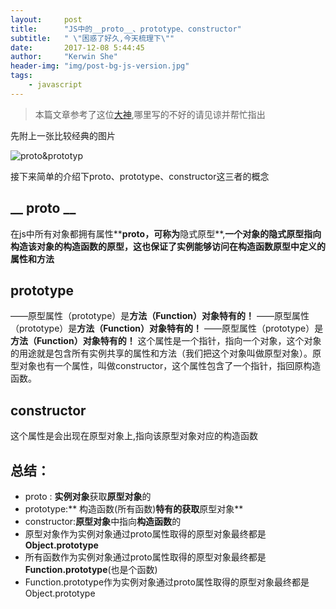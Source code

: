 ```yaml
---
layout:     post
title:      "JS中的__proto__、prototype、constructor"
subtitle:   " \"困惑了好久,今天梳理下\""
date:       2017-12-08 5:44:45
author:     "Kerwin She"
header-img: "img/post-bg-js-version.jpg"
tags:
    - javascript
---
```

> 本篇文章参考了这位[大神][1],哪里写的不好的请见谅并帮忙指出

先附上一张比较经典的图片

![proto&prototyp](http://images0.cnblogs.com/blog2015/683809/201508/201728184569708.jpg)

接下来简单的介绍下proto、prototype、constructor这三者的概念

## __ proto __
在js中所有对象都拥有属性**__proto__**，可称为**隐式原型**,**一个对象的隐式原型指向构造该对象的构造函数的原型，这也保证了实例能够访问在构造函数原型中定义的属性和方法**

## prototype
——原型属性（prototype）是**方法（Function）对象特有的！**
——原型属性（prototype）是**方法（Function）对象特有的！**
——原型属性（prototype）是**方法（Function）对象特有的！**
这个属性是一个指针，指向一个对象，这个对象的用途就是包含所有实例共享的属性和方法（我们把这个对象叫做原型对象）。原型对象也有一个属性，叫做constructor，这个属性包含了一个指针，指回原构造函数。

## constructor
这个属性是会出现在原型对象上,指向该原型对象对应的构造函数


## 总结：
* proto : **实例对象**获取**原型对象**的
* prototype:** 构造函数(所有函数)**特有的获取**原型对象**
* constructor:**原型对象**中指向**构造函数**的
* 原型对象作为实例对象通过proto属性取得的原型对象最终都是**Object.prototype**
* 所有函数作为实例对象通过proto属性取得的原型对象最终都是**Function.prototype**(也是个函数)
* Function.prototype作为实例对象通过proto属性取得的原型对象最终都是Object.prototype

[1]:https://www.cnblogs.com/xiaohuochai/p/5721552.html

